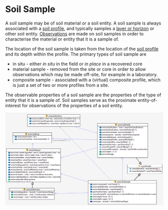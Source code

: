 # Soil Sample

A soil sample may be of soil material or a soil entity. 
A soil sample is always associated with a [soil profile](soil-profile.md), and typically samples a [layer or horizon](soil-layer.md) or other soil entity.
[Observations](sosa.md) are made on soil samples in order to characterise the material or entity that it is a sample of.  

The location of the soil sample is taken from the location of the [soil profile](soil-profile.md) and its depth within the profile. 
The primary types of soil sample are 
- in situ - either _in situ_ in the field or _in place_ in a recovered core 
- material sample - removed from the site or core in order to allow observations which may be made off-site, for example in a laboratory.  
- composite sample - associated with a (virtual) composite profile, which is just a set of two or more profiles from a site. 

The observable properties of a soil sample are the properties of the type of entity that it is a sample of. Soil samples serve as the proximate entity-of-interest for observations of the properties of a soil entity. 

![Soil sample](../fig/Soilsample.png)

